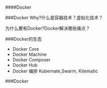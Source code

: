 ####Docker

###Docker Why?什么是容器技术？虚拟化技术？

为什么要有Docker?Docker解决哪些痛点？


###Docker的生态
- Docker Core
- Docker Machine
- Docker Composer
- Docker Hub
- Docker 编排 Kubernate,Swarm, Kitematic

###Docker 